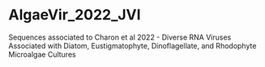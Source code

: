 # AlgaeVir_2022_JVI
Sequences associated to Charon et al 2022 - Diverse RNA Viruses Associated with Diatom, Eustigmatophyte, Dinoflagellate, and Rhodophyte Microalgae Cultures
